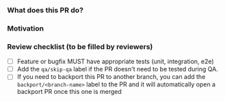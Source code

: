 ### What does this PR do?
<!-- A brief description of the change being made with this pull request. -->

### Motivation
<!-- What inspired you to submit this pull request? -->

### Review checklist (to be filled by reviewers)

- [ ] Feature or bugfix MUST have appropriate tests (unit, integration, e2e)
- [ ] Add the `qa/skip-qa` label if the PR doesn't need to be tested during QA.
- [ ] If you need to backport this PR to another branch, you can add the `backport/<branch-name>` label to the PR and it will automatically open a backport PR once this one is merged
